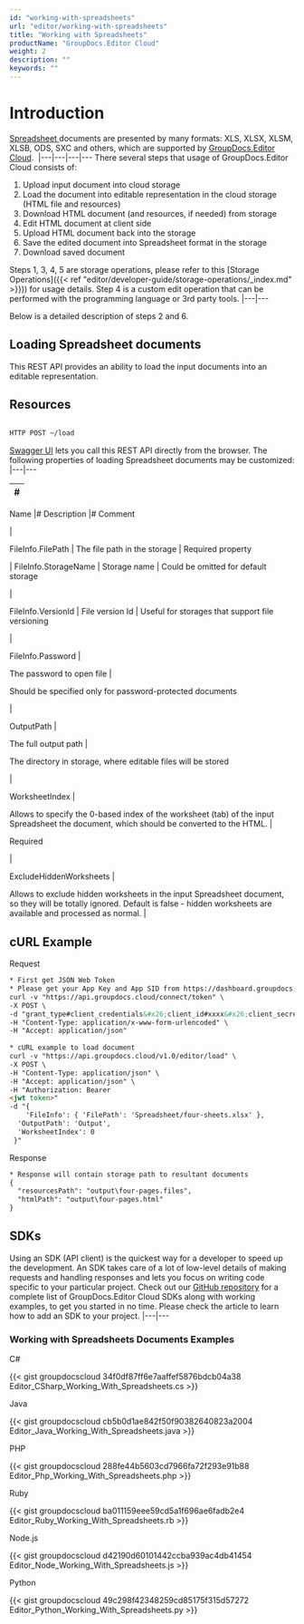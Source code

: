 ```yaml
---
id: "working-with-spreadsheets"
url: "editor/working-with-spreadsheets"
title: "Working with Spreadsheets"
productName: "GroupDocs.Editor Cloud"
weight: 2
description: ""
keywords: ""
---
```






# Introduction #

[Spreadsheet ](https://wiki.fileformat.com/spreadsheet/)documents are presented by many formats: XLS, XLSX, XLSM, XLSB, ODS, SXC and others, which are supported by [GroupDocs.Editor Cloud](https://products.groupdocs.cloud/editor). 
|---|---|---|---
There several steps that usage of GroupDocs.Editor Cloud consists of:

1. Upload input document into cloud storage
1. Load the document into editable representation in the cloud storage (HTML file and resources)
1. Download HTML document (and resources, if needed) from storage
1. Edit HTML document at client side
1. Upload HTML document back into the storage
1. Save the edited document into Spreadsheet format in the storage
1. Download saved document

Steps 1, 3, 4, 5 are storage operations, please refer to this [Storage Operations]({{< ref "editor/developer-guide/storage-operations/_index.md" >}})) for usage details. Step 4 is a custom edit operation that can be performed with the programming language or 3rd party tools.
|---|---

Below is a detailed description of steps 2 and 6.

## Loading Spreadsheet documents ##

This REST API provides an ability to load the input documents into an editable representation.

## Resources ##

```html 

HTTP POST ~/load

 ```

[Swagger UI](https://apireference.groupdocs.cloud/editor/#/Edit) lets you call this REST API directly from the browser. The following properties of loading Spreadsheet documents may be customized:
|---|---


|#
|---
Name
|#
Description
|#
Comment

|

FileInfo.FilePath
|
The file path in the storage
|
Required property

|
FileInfo.StorageName
|
Storage name
|
Could be omitted for default storage

|

FileInfo.VersionId
|
File version Id
|
Useful for storages that support file versioning

|


FileInfo.Password
|

The password to open file
|

Should be specified only for password-protected documents

|


OutputPath
|

The full output path
|

The directory in storage, where editable files will be stored

|

WorksheetIndex
|

Allows to specify the 0-based index of the worksheet (tab) of the input Spreadsheet
the document, which should be converted to the HTML.
|

 Required

|

ExcludeHiddenWorksheets
|

Allows to exclude hidden worksheets in the input Spreadsheet document, so they
will be totally ignored. Default is false - hidden worksheets are available and
processed as normal.
|

 


## cURL Example ##



 


 Request

```html 
* First get JSON Web Token
* Please get your App Key and App SID from https://dashboard.groupdocs.cloud/#/apps. Kindly place App Key in "client_secret" and App SID in "client_id" argument.
curl -v "https://api.groupdocs.cloud/connect/token" \
-X POST \
-d "grant_type#client_credentials&#x26;client_id#xxxx&#x26;client_secret#xxxx" \
-H "Content-Type: application/x-www-form-urlencoded" \
-H "Accept: application/json"
 
* cURL example to load document
curl -v "https://api.groupdocs.cloud/v1.0/editor/load" \
-X POST \
-H "Content-Type: application/json" \
-H "Accept: application/json" \
-H "Authorization: Bearer 
<jwt token>"
-d "{
    'FileInfo': { 'FilePath': 'Spreadsheet/four-sheets.xlsx' },
  'OutputPath': 'Output',
  'WorksheetIndex': 0
 }"
 ```


 Response

```html 
* Response will contain storage path to resultant documents
{
  "resourcesPath": "output\four-pages.files",
  "htmlPath": "output\four-pages.html"
}
 ```





## SDKs ##


Using an SDK (API client) is the quickest way for a developer to speed up the development. An SDK takes care of a lot of low-level details of making requests and handling responses and lets you focus on writing code specific to your particular project. Check out our [GitHub repository](https://github.com/groupdocs-editor-cloud) for a complete list of GroupDocs.Editor Cloud SDKs along with working examples, to get you started in no time. Please check the article to learn how to add an SDK to your project.
|---|---


### Working with Spreadsheets Documents Examples ###


 C#




{{< gist groupdocscloud 34f0df87ff6e7aaffef5876bdcb04a38 Editor_CSharp_Working_With_Spreadsheets.cs >}}





 Java




{{< gist groupdocscloud cb5b0d1ae842f50f90382640823a2004 Editor_Java_Working_With_Spreadsheets.java >}}





 PHP




{{< gist groupdocscloud 288fe44b5603cd7966fa72f293e91b88 Editor_Php_Working_With_Spreadsheets.php >}}





 Ruby




{{< gist groupdocscloud ba011159eee59cd5a1f696ae6fadb2e4 Editor_Ruby_Working_With_Spreadsheets.rb >}}





 Node.js




{{< gist groupdocscloud d42190d60101442ccba939ac4db41454 Editor_Node_Working_With_Spreadsheets.js >}}





 Python




{{< gist groupdocscloud 49c298f42348259cd85175f315d57272 Editor_Python_Working_With_Spreadsheets.py >}}






 
